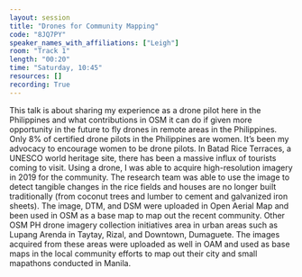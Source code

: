 ```yaml
---
layout: session
title: "Drones for Community Mapping"
code: "8JQ7PY"
speaker_names_with_affiliations: ["Leigh"]
room: "Track 1"
length: "00:20"
time: "Saturday, 10:45"
resources: []
recording: True
---
```

This talk is about sharing my experience as a drone pilot here in the Philippines and what contributions in OSM it can do if given more opportunity in the future to fly drones in remote areas in the Philippines. Only 8% of certified drone pilots in the Philippines are women. It’s been my advocacy to encourage women to be drone pilots. In Batad Rice Terraces, a UNESCO world heritage site, there has been a massive influx of tourists coming to visit. Using a drone, I was able to acquire high-resolution imagery in 2019 for the community. The research team was able to use the image to detect tangible changes in the rice fields and houses are no longer built traditionally (from coconut trees and lumber to cement and galvanized iron sheets). The image, DTM, and DSM were uploaded in Open Aerial Map and been used in OSM as a base map to map out the recent community. Other OSM PH drone imagery collection initiatives area in urban areas such as Lupang Arenda in Taytay, Rizal, and Downtown, Dumaguete. The images acquired from these areas were uploaded as well in OAM and used as base maps in the local community efforts to map out their city and small mapathons conducted in Manila.
